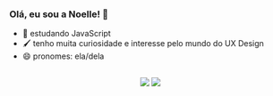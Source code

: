 ### Olá, eu sou a Noelle! 👋

- 🌱 estudando JavaScript
- 🖌️ tenho muita curiosidade e interesse pelo mundo do UX Design
- 😄 pronomes: ela/dela

##
  
<div align="center"> 
  <a href="https://instagram.com/noellefranco" target="_blank"><img src="https://img.shields.io/badge/-Instagram-%23E4405F?style=for-the-badge&logo=instagram&logoColor=white" target="_blank"></a>
  <a href = "mailto:noelle.mtf@gmail.com"><img src="https://img.shields.io/badge/-Gmail-%23333?style=for-the-badge&logo=gmail&logoColor=white" target="_blank"></a>
 
</div>
